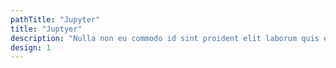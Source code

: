 ```yaml
---
pathTitle: "Jupyter"
title: "Juptyer"
description: "Nulla non eu commodo id sint proident elit laborum quis enim pariatur sint. Ut ad laboris non commodo veniam sit ex veniam reprehenderit aliquip sint. Cupidatat magna aliqua reprehenderit velit ex ullamco officia consequat in."
design: 1
---
```


